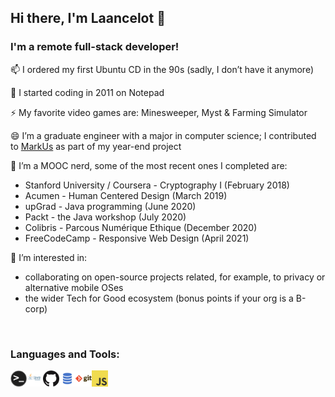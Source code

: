 ## Hi there, I'm Laancelot 👋

### I'm a remote full-stack developer!

📫 I ordered my first Ubuntu CD in the 90s (sadly, I don’t have it anymore)

🌱 I started coding in 2011 on Notepad

⚡  My favorite video games are: Minesweeper, Myst & Farming Simulator

😄 I’m a graduate engineer with a major in computer science; I contributed to [MarkUs](https://github.com/MarkUsProject/Markus) as part of my year-end project

🔭 I’m a MOOC nerd, some of the most recent ones I completed are:
- Stanford University / Coursera - Cryptography I (February 2018)
- Acumen - Human Centered Design (March 2019)
- upGrad - Java programming (June 2020)
- Packt - the Java workshop (July 2020)
- Colibris - Parcous Numérique Ethique (December 2020)
- FreeCodeCamp - Responsive Web Design (April 2021)

👯 I’m interested in:
- collaborating on open-source projects related, for example, to privacy or alternative mobile OSes
- the wider Tech for Good ecosystem (bonus points if your org is a B-corp)
<br />

### Languages and Tools:

<img align="left" alt="Terminal" width="26px" src="https://raw.githubusercontent.com/github/explore/80688e429a7d4ef2fca1e82350fe8e3517d3494d/topics/terminal/terminal.png" />
<img align="left" alt="Java" width="26px" src="https://raw.githubusercontent.com/github/explore/80688e429a7d4ef2fca1e82350fe8e3517d3494d/topics/java/java.png" />
<img align="left" alt="GitHub" width="26px" src="https://raw.githubusercontent.com/github/explore/78df643247d429f6cc873026c0622819ad797942/topics/github/github.png" />
<img align="left" alt="SQL" width="26px" src="https://raw.githubusercontent.com/github/explore/80688e429a7d4ef2fca1e82350fe8e3517d3494d/topics/sql/sql.png" />
<img align="left" alt="Git" width="26px" src="https://raw.githubusercontent.com/github/explore/80688e429a7d4ef2fca1e82350fe8e3517d3494d/topics/git/git.png" />
<img align="left" alt="JavaScript" width="26px" src="https://raw.githubusercontent.com/github/explore/80688e429a7d4ef2fca1e82350fe8e3517d3494d/topics/javascript/javascript.png" />
<!--
<!--
<img align="left" alt="Python" width="26px" src="https://raw.githubusercontent.com/github/explore/80688e429a7d4ef2fca1e82350fe8e3517d3494d/topics/python/python.png">
[<img align="left" alt="Node.js" width="26px" src="https://raw.githubusercontent.com/github/explore/80688e429a7d4ef2fca1e82350fe8e3517d3494d/topics/nodejs/nodejs.png" />]
**Laancelot/Laancelot** is a ✨ _special_ ✨ repository because its `README.md` (this file) appears on your GitHub profile.
🤔 💬 
